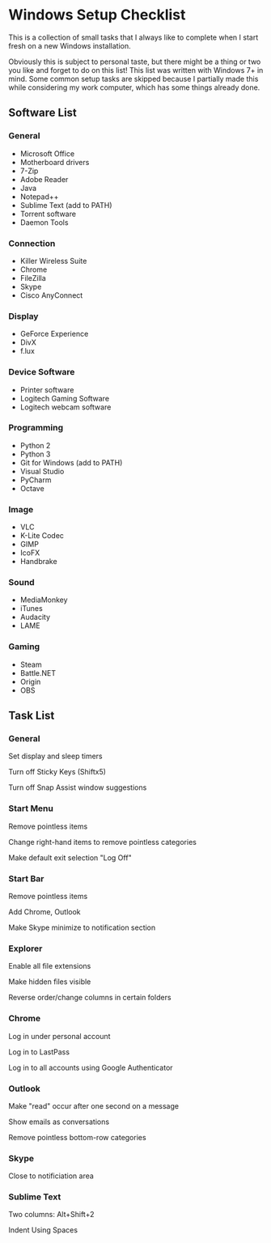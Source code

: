 # Windows Setup Checklist

This is a collection of small tasks that I always like to complete when I start fresh on a new Windows installation.

Obviously this is subject to personal taste, but there might be a thing or two you like and forget to do on this list! This list was written with Windows 7+ in mind. Some common setup tasks are skipped because I partially made this while considering my work computer, which has some things already done.

## Software List

### General

- Microsoft Office
- Motherboard drivers
- 7-Zip
- Adobe Reader
- Java
- Notepad++
- Sublime Text (add to PATH)
- Torrent software
- Daemon Tools

### Connection

- Killer Wireless Suite
- Chrome
- FileZilla
- Skype
- Cisco AnyConnect

### Display

- GeForce Experience
- DivX
- f.lux

### Device Software

- Printer software
- Logitech Gaming Software
- Logitech webcam software

### Programming

- Python 2
- Python 3
- Git for Windows (add to PATH)
- Visual Studio
- PyCharm
- Octave

### Image

- VLC
- K-Lite Codec
- GIMP
- IcoFX
- Handbrake

### Sound

- MediaMonkey
- iTunes
- Audacity
- LAME

### Gaming

- Steam
- Battle.NET
- Origin
- OBS

## Task List

### General

Set display and sleep timers

Turn off Sticky Keys (Shiftx5)

Turn off Snap Assist window suggestions

### Start Menu

Remove pointless items

Change right-hand items to remove pointless categories

Make default exit selection "Log Off"

### Start Bar

Remove pointless items

Add Chrome, Outlook

Make Skype minimize to notification section

### Explorer

Enable all file extensions

Make hidden files visible

Reverse order/change columns in certain folders

### Chrome

Log in under personal account

Log in to LastPass

Log in to all accounts using Google Authenticator

### Outlook

Make "read" occur after one second on a message

Show emails as conversations

Remove pointless bottom-row categories

### Skype

Close to notificiation area

### Sublime Text

Two columns: Alt+Shift+2

Indent Using Spaces

